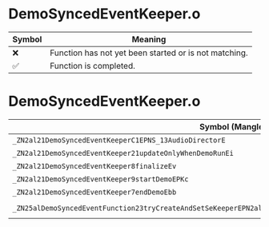 # DemoSyncedEventKeeper.o
| Symbol | Meaning 
| ------------- | ------------- 
| :x: | Function has not yet been started or is not matching. 
| :white_check_mark: | Function is completed. 


# DemoSyncedEventKeeper.o
| Symbol (Mangled) | Symbol (Demangled) | Decompiled? |
| ------------- |  ------------- | ------------- |
| `_ZN2al21DemoSyncedEventKeeperC1EPNS_13AudioDirectorE` | `al::DemoSyncedEventKeeper::DemoSyncedEventKeeper(al::AudioDirector *)` | :x: |
| `_ZN2al21DemoSyncedEventKeeper21updateOnlyWhenDemoRunEi` | `al::DemoSyncedEventKeeper::updateOnlyWhenDemoRun(int)` | :x: |
| `_ZN2al21DemoSyncedEventKeeper8finalizeEv` | `al::DemoSyncedEventKeeper::finalize(void)` | :x: |
| `_ZN2al21DemoSyncedEventKeeper9startDemoEPKc` | `al::DemoSyncedEventKeeper::startDemo(char const*)` | :x: |
| `_ZN2al21DemoSyncedEventKeeper7endDemoEbb` | `al::DemoSyncedEventKeeper::endDemo(bool,bool)` | :x: |
| `_ZN25alDemoSyncedEventFunction23tryCreateAndSetSeKeeperEPN2al21DemoSyncedEventKeeperEPNS0_13AudioDirectorEPKc` | `alDemoSyncedEventFunction::tryCreateAndSetSeKeeper(al::DemoSyncedEventKeeper *,al::AudioDirector *,char const*)` | :x: |
